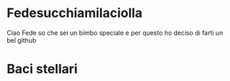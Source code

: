 # Fedesucchiamilaciolla
Ciao Fede so che sei un bimbo speciale e per questo ho deciso di farti un bel github
# Baci stellari
